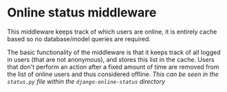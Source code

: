 # Online status middleware

This middleware keeps track of which users are online, it is entirely cache based so no database/model queries are required.

The basic functionality of the middleware is that it keeps track of all logged in users (that are not anonymous), and stores this list in the cache. Users that don't perform an action after a fixed amount of time are removed from the list of online users and thus considered offline. *This can be seen in the `status.py` file within the `django-online-status` directory*

